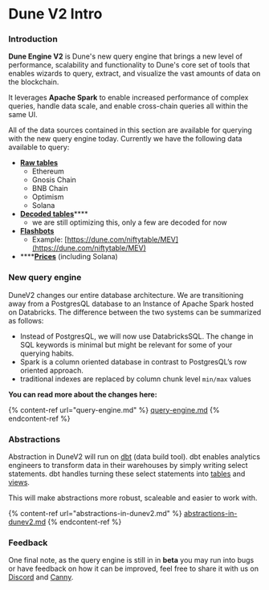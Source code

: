 # Dune V2 Intro

### **Introduction**

**Dune Engine V2** is Dune's new query engine that brings a new level of performance, scalability and functionality to Dune's core set of tools that enables wizards to query, extract, and visualize the vast amounts of data on the blockchain.

It leverages **Apache Spark** to enable increased performance of complex queries, handle data scale, and enable cross-chain queries all within the same UI.

All of the data sources contained in this section are available for querying with the new query engine today. Currently we have the following data available to query:

* ****[**Raw tables**](../data-tables/data-tables/raw-data/)****
  * Ethereum
  * Gnosis Chain
  * BNB Chain
  * Optimism
  * Solana
* [**Decoded tables**](../data-tables/data-tables/decoded-data.md)****
  * we are still optimizing this, only a few are decoded for now
* ****[**Flashbots**](../data-tables/data-tables/community-data/flashbots.md)****
  * Example: [https://dune.com/niftytable/MEV](https://dune.com/niftytable/MEV)
* ****[**Prices**](../data-tables/data-tables/prices.md) (including Solana)

### New query engine

DuneV2 changes our entire database architecture. We are transitioning away from a PostgresQL database to an Instance of Apache Spark hosted on Databricks. The difference between the two systems can be summarized as follows:

* Instead of PostgresQL, we will now use DatabricksSQL. The change in SQL keywords is minimal but might be relevant for some of your querying habits.&#x20;
* Spark is a column oriented database in contrast to PostgresQL’s row oriented approach.
* traditional indexes are replaced by column chunk level `min/max` values

**You can read more about the changes here:**

{% content-ref url="query-engine.md" %}
[query-engine.md](query-engine.md)
{% endcontent-ref %}

### Abstractions

Abstraction in DuneV2 will run on [dbt](https://docs.getdbt.com/docs/introduction) (data build tool). dbt enables analytics engineers to transform data in their warehouses by simply writing select statements. dbt handles turning these select statements into [tables](https://docs.getdbt.com/terms/table) and [views](https://docs.getdbt.com/terms/view).

This will make abstractions more robust, scaleable and easier to work with.

{% content-ref url="abstractions-in-dunev2.md" %}
[abstractions-in-dunev2.md](abstractions-in-dunev2.md)
{% endcontent-ref %}

### Feedback

One final note, as the query engine is still in in **beta** you may run into bugs or have feedback on how it can be improved, feel free to share it with us on [Discord](https://discord.com/invite/ErrzwBz) and [Canny](https://dune.canny.io/).

